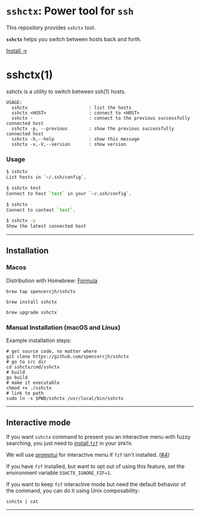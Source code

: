 # `sshctx`: Power tool for `ssh`

This repository provides `sshctx` tool.

**`sshctx`** helps you switch between hosts back and forth.

[Install &rarr;](#Installation)

# sshctx(1)

sshctx is a utility to switch between ssh(1) hosts.

```
USAGE:
  sshctx                       : list the hosts
  sshctx <HOST>                : connect to <HOST>
  sshctx -                     : connect to the previous successfully connected host
  sshctx -p, --previous        : show the previous successfully connected host
  sshctx -h,--help             : show this message
  sshctx -v,-V,--version       : show version
```

### Usage

```sh
$ sshctx
List hosts in `~/.ssh/config`.

$ sshctx test
Connect to host `test` in your `~/.ssh/config`.

$ sshctx -
Connect to context `test`.

$ sshctx -p
Show the latest connected host
```

-----

## Installation

### Macos

Distribution with Homebrew: [Formula](https://github.com/spencercjh/homebrew-sshctx)

```shell
brew tap spencercjh/sshctx

brew install sshctx

brew upgrade sshctx
```

### Manual Installation (macOS and Linux)

Example installation steps:

```shell
# get source code, no matter where
git clone https://github.com/spencercjh/sshctx
# go to src dir
cd sshctx/cmd/sshctx
# build
go build
# make it executable
chmod +x ./sshctx
# link to path
sudo ln -s $PWD/sshctx /usr/local/bin/sshctx
```

-----

## Interactive mode

If you want `sshctx` command to present you an interactive menu with fuzzy searching, you just need
to [install `fzf`](https://github.com/junegunn/fzf) in your `$PATH`.

We will use [promptui](https://github.com/manifoldco/promptui) for interactive menu if `fzf` isn't
installed. ([#4](https://github.com/spencercjh/sshctx/issues/4))

If you have `fzf` installed, but want to opt out of using this feature, set the environment
variable `SSHCTX_IGNORE_FZF=1`.

If you want to keep `fzf` interactive mode but need the default behavior of the command, you can do it using Unix
composability:

```
sshctx | cat
```

-----
